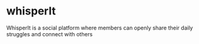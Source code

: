 # whisperIt
WhisperIt is a social platform where members can openly share their daily struggles and connect with others

